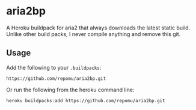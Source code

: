# aria2bp

A Heroku buildpack for aria2 that always downloads the latest static build.
Unlike other build packs, I never compile anything and remove this git.

## Usage

Add the following to your `.buildpacks`:

```
https://github.com/repomu/aria2bp.git
```

Or run the following from the heroku command line:

```
heroku buildpacks:add https://github.com/repomu/aria2bp.git
```
